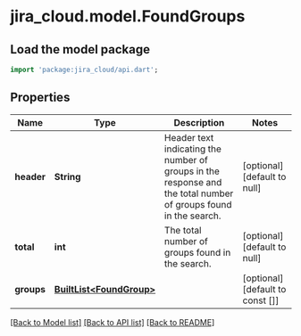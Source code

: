 # jira_cloud.model.FoundGroups

## Load the model package
```dart
import 'package:jira_cloud/api.dart';
```

## Properties
Name | Type | Description | Notes
------------ | ------------- | ------------- | -------------
**header** | **String** | Header text indicating the number of groups in the response and the total number of groups found in the search. | [optional] [default to null]
**total** | **int** | The total number of groups found in the search. | [optional] [default to null]
**groups** | [**BuiltList&lt;FoundGroup&gt;**](FoundGroup.md) |  | [optional] [default to const []]

[[Back to Model list]](../README.md#documentation-for-models) [[Back to API list]](../README.md#documentation-for-api-endpoints) [[Back to README]](../README.md)


